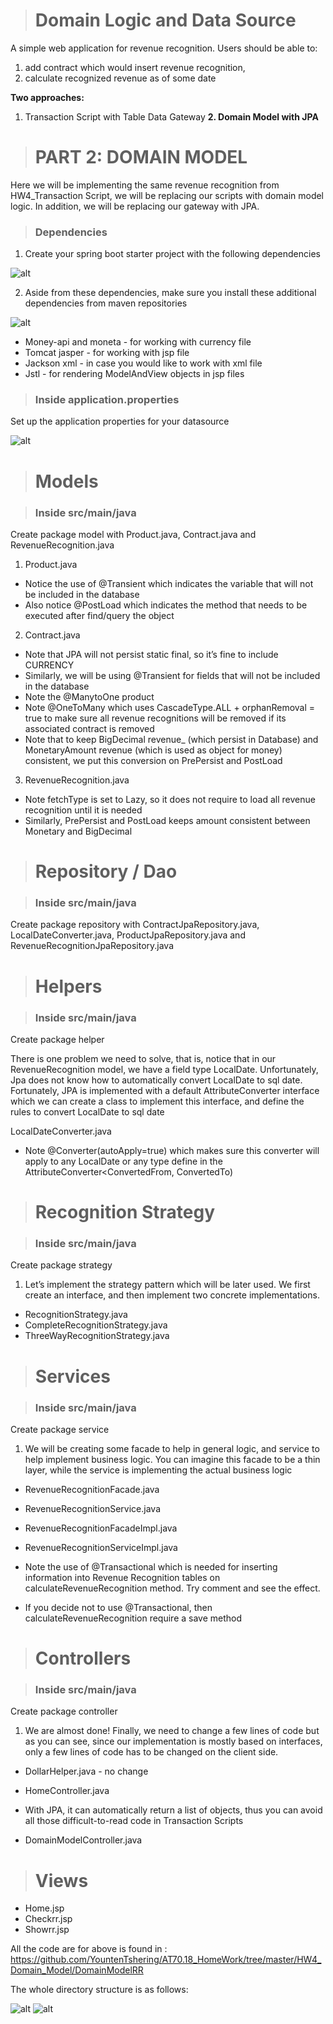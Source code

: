 ># Domain Logic and Data Source

A simple web application for revenue recognition. Users should be able to:

1. add contract which would insert revenue recognition,
2. calculate recognized revenue as of some date

**Two approaches:**

1. Transaction Script with Table Data Gateway
**2. Domain Model with JPA**

># PART 2: DOMAIN MODEL


Here we will be implementing the same revenue recognition from HW4_Transaction Script, we will be replacing our scripts with domain model logic.  In addition, we will be replacing our gateway with JPA.  

>### Dependencies

1. Create your spring boot starter project with the following dependencies

![alt](./image/1.PNG)

2. Aside from these dependencies, make sure you install these additional dependencies from maven repositories

![alt](./image/2.PNG)

- Money-api and moneta - for working with currency file
- Tomcat jasper - for working with jsp file
- Jackson xml - in case you would like to work with xml file
- Jstl - for rendering ModelAndView objects in jsp files

>### Inside application.properties

Set up the application properties for your datasource

![alt](./image/3.PNG)

># Models

>### Inside src/main/java

Create package model with Product.java, Contract.java and RevenueRecognition.java

1. Product.java

- Notice the use of @Transient which indicates the variable that will not be included in the database
- Also notice @PostLoad which indicates the method that needs to be executed after find/query the object

2. Contract.java

- Note that JPA will not persist static final, so it’s fine to include CURRENCY
- Similarly, we will be using @Transient for fields that will not be included in the database
- Note the @ManytoOne product
- Note @OneToMany which uses CascadeType.ALL + orphanRemoval = true to make sure all revenue recognitions will be removed if its associated contract is removed
- Note that to keep BigDecimal revenue_ (which persist in Database) and MonetaryAmount revenue (which is used as object for money) consistent, we put this conversion on PrePersist and PostLoad

3. RevenueRecognition.java

- Note fetchType is set to Lazy, so it does not require to load all revenue recognition until it is needed
- Similarly, PrePersist and PostLoad keeps amount consistent between Monetary and BigDecimal

># Repository / Dao

>### Inside src/main/java

Create package repository with ContractJpaRepository.java, LocalDateConverter.java, ProductJpaRepository.java and RevenueRecognitionJpaRepository.java

># Helpers

>### Inside src/main/java

Create package helper

There is one problem we need to solve, that is, notice that in our RevenueRecognition model, we have a field type LocalDate.  Unfortunately, Jpa does not know how to automatically convert LocalDate to sql date.  Fortunately, JPA is implemented with a default AttributeConverter interface which we can create a class to implement this interface, and define the rules to convert LocalDate to sql date

 LocalDateConverter.java

- Note @Converter(autoApply=true) which makes sure this converter will apply to any LocalDate or any type define in the AttributeConverter<ConvertedFrom, ConvertedTo)

># Recognition Strategy

>### Inside src/main/java

Create package strategy

1. Let’s implement the strategy pattern which will be later used.  We first create an interface, and then implement two concrete implementations.

- RecognitionStrategy.java
- CompleteRecognitionStrategy.java
- ThreeWayRecognitionStrategy.java

># Services

>### Inside src/main/java

Create package service

1. We will be creating some facade to help in general logic, and service to help implement business logic.  You can imagine this facade to be a thin layer, while the service is implementing the actual business logic

- RevenueRecognitionFacade.java
- RevenueRecognitionService.java
- RevenueRecognitionFacadeImpl.java
- RevenueRecognitionServiceImpl.java

- Note the use of @Transactional which is needed for inserting information into Revenue Recognition tables on calculateRevenueRecognition method.  Try comment and see the effect.
- If you decide not to use @Transactional, then calculateRevenueRecognition require a save method

># Controllers

>### Inside src/main/java

Create package controller

1. We are almost done!  Finally, we need to change a few lines of code but as you can see, since our implementation is mostly based on interfaces, only a few lines of code has to be changed on the client side.

- DollarHelper.java - no change
- HomeController.java

- With JPA, it can automatically return a list of objects, thus you can avoid all those difficult-to-read code in Transaction Scripts

- DomainModelController.java

># Views

- Home.jsp
- Checkrr.jsp
- Showrr.jsp

All the code are for above is found in : https://github.com/YountenTshering/AT70.18_HomeWork/tree/master/HW4_Domain_Model/DomainModelRR

The whole directory structure is as follows:

![alt](./image/4.PNG)
![alt](./image/5.PNG)